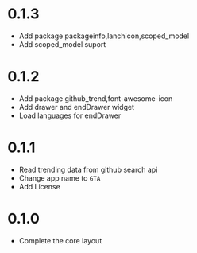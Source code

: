 # 0.1.3

- Add package packageinfo,lanchicon,scoped_model
- Add scoped_model suport

# 0.1.2

- Add package github_trend,font-awesome-icon
- Add drawer and endDrawer widget
- Load languages for endDrawer

# 0.1.1

- Read trending data from github search api
- Change app name to `GTA`
- Add License

# 0.1.0

- Complete the core layout